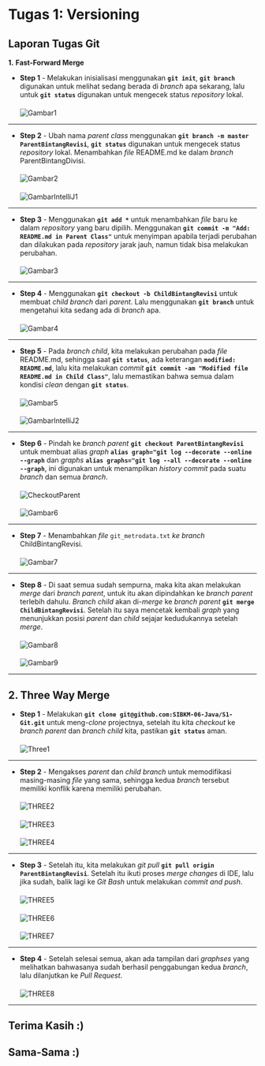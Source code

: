 
# **Tugas 1: Versioning**
## **Laporan Tugas Git**

**1.** **Fast-Forward Merge**

* **Step 1** - Melakukan inisialisasi menggunakan **`git init`**, **`git branch`** digunakan untuk melihat sedang berada di *branch* apa sekarang, lalu untuk **`git status`** digunakan untuk mengecek status *repository* lokal.
  ####
  ![Gambar1](img/Gambar1.png)
---
* **Step 2** - Ubah nama *parent class* menggunakan **`git branch -m master ParentBintangRevisi`**, **`git status`** digunakan untuk mengecek status *repository* lokal. Menambahkan *file* README.md ke dalam *branch* ParentBintangDivisi.
  ####
  ![Gambar2](img/Gambar2.png)
  ####
  ![GambarIntelliJ1](img/IntelliJ1.png)
---
* **Step 3** - Menggunakan **`git add *`** untuk menambahkan *file* baru ke dalam *repository* yang baru dipilih. Menggunakan **`git commit -m "Add: README.md in Parent Class"`** untuk menyimpan apabila terjadi perubahan dan dilakukan pada *repository* jarak jauh, namun tidak bisa melakukan perubahan.
  ####
  ![Gambar3](img/Gambar3.png)
---
* **Step 4** - Menggunakan **`git checkout -b ChildBintangRevisi`** untuk membuat *child branch* dari *parent*. Lalu menggunakan **`git branch`** untuk mengetahui kita sedang ada di *branch* apa.
  ####
  ![Gambar4](img/Gambar4.png)
---
* **Step 5** - Pada *branch child*, kita melakukan perubahan pada *file* README.md, sehingga saat **`git status`**, ada keterangan **`modified:   README.md`**, lalu kita melakukan *commit* **`git commit -am "Modified file README.md in Child Class"`**, lalu memastikan bahwa semua dalam kondisi *clean* dengan **`git status`**.
  ####
  ![Gambar5](img/Gambar5.png)
  ####
  ![GambarIntelliJ2](img/IntelliJ2.png)
---
* **Step 6** - Pindah ke *branch parent* **`git checkout ParentBintangRevisi`** untuk membuat alias *graph* **`alias graph="git log --decorate --online --graph`** dan *graphs* **`alias graphs="git log --all --decorate --online --graph`**, ini digunakan untuk menampilkan *history commit* pada suatu *branch* dan semua *branch*.
  ####
  ![CheckoutParent](img/Gambar_Checkout_Parent.png)
  ####
  ![Gambar6](img/Gambar6.png)
---
* **Step 7** - Menambahkan *file* `git_metrodata.txt` *ke branch* ChildBintangRevisi.
  ####
  ![Gambar7](img/Gambar7.png)
---
* **Step 8** - Di saat semua sudah sempurna, maka kita akan melakukan *merge* dari *branch parent*, untuk itu akan dipindahkan ke *branch parent* terlebih dahulu. *Branch child* akan di-*merge* ke *branch parent* **`git merge ChildBintangRevisi`**. Setelah itu saya mencetak kembali *graph* yang menunjukkan posisi *parent* dan *child* sejajar kedudukannya setelah *merge*.
  ####
  ![Gambar8](img/Gambar8.png)
  ####
  ![Gambar9](img/Gambar9.png)
---
**2.** **Three Way Merge**
---
* **Step 1** - Melakukan **`git clone git@github.com:SIBKM-06-Java/S1-Git.git`** untuk meng-*clone* projectnya, setelah itu kita *checkout* ke *branch parent* dan *branch child* kita, pastikan **`git status`** aman.
  ####
  ![Three1](img/THREE1.png)
---
* **Step 2** - Mengakses *parent* dan *child branch* untuk memodifikasi masing-masing *file* yang sama, sehingga kedua *branch* tersebut memiliki konflik karena memiliki perubahan.
  ####
  ![THREE2](img/THREE2.png)
  ####
  ![THREE3](img/THREE3.png)
  ####
  ![THREE4](img/THREE4.png)
---
* **Step 3** - Setelah itu, kita melakukan *git pull* **`git pull origin ParentBintangRevisi`**. Setelah itu ikuti proses *merge changes* di IDE, lalu jika sudah, balik lagi ke *Git Bash* untuk melakukan *commit and push*.
  ####
  ![THREE5](img/THREE5.png)
  ####
  ![THREE6](img/THREE6.png)
  ####
  ![THREE7](img/THREE7.png)
---
* **Step 4** - Setelah selesai semua, akan ada tampilan dari *graphses* yang melihatkan bahwasanya sudah berhasil penggabungan kedua *branch*, lalu dilanjutkan ke *Pull Request*.
  ####
  ![THREE8](img/THREE8.png)
---
## **Terima Kasih :)**

## **Sama-Sama :)**